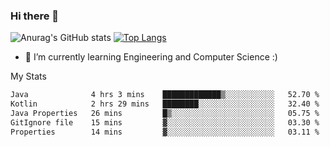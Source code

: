### Hi there 👋

![Anurag's GitHub stats](https://github-readme-stats.vercel.app/api?username=MatteoIorio11&show_icons=true&theme=dark) 
[![Top Langs](https://github-readme-stats.vercel.app/api/top-langs/?username=MatteoIorio11&theme=dark)](https://github.com/MatteoIorio11/github-readme-stats)

- 🌱 I’m currently learning Engineering and Computer Science :)

<!--
**MatteoIorio11/MatteoIorio11** is a ✨ _special_ ✨ repository because its `README.md` (this file) appears on your GitHub profile.

Here are some ideas to get you started:

- 🔭 I’m currently working on ...
- 🌱 I’m currently learning ...
- 👯 I’m looking to collaborate on ...
- 🤔 I’m looking for help with ...
- 💬 Ask me about ...
- 📫 How to reach me: ...
- 😄 Pronouns: ...
- ⚡ Fun fact: ...
-->
My Stats
<!--START_SECTION:waka-->

```txt
Java              4 hrs 3 mins    █████████████▒░░░░░░░░░░░   52.70 %
Kotlin            2 hrs 29 mins   ████████░░░░░░░░░░░░░░░░░   32.40 %
Java Properties   26 mins         █▒░░░░░░░░░░░░░░░░░░░░░░░   05.75 %
GitIgnore file    15 mins         ▓░░░░░░░░░░░░░░░░░░░░░░░░   03.30 %
Properties        14 mins         ▓░░░░░░░░░░░░░░░░░░░░░░░░   03.11 %
```

<!--END_SECTION:waka-->
